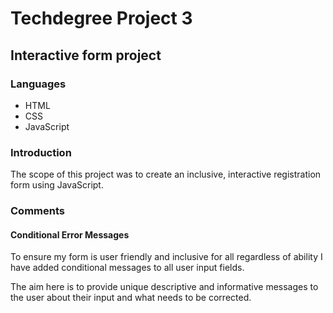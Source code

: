 <h1>Techdegree Project 3</h1>

<h2>Interactive form project</h2>

<h3>Languages</h3>

<ul>
    <li>HTML</li>
    <li>CSS</li>
    <li>JavaScript</li>
</ul>

<h3>Introduction</h3>

<p>The scope of this project was to create an inclusive, interactive registration form using JavaScript.</p>


<h3>Comments</h3>

<h4>Conditional Error Messages</h4>

<p>To ensure my form is user friendly and inclusive for all regardless of ability I have added conditional messages to all user input fields.</p>
<p>The aim here is to provide unique descriptive and informative messages to the user about their input and what needs to be corrected.</p>

 

